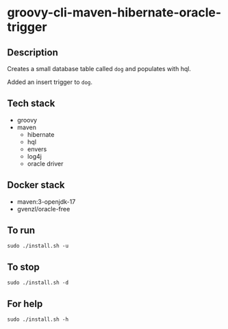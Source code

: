 # groovy-cli-maven-hibernate-oracle-trigger

## Description
Creates a small database table
called `dog` and populates with hql.

Added an insert trigger to `dog`.

## Tech stack
- groovy
- maven
  - hibernate
  - hql
  - envers
  - log4j
  - oracle driver

## Docker stack
- maven:3-openjdk-17
- gvenzl/oracle-free

## To run
`sudo ./install.sh -u`

## To stop
`sudo ./install.sh -d`

## For help
`sudo ./install.sh -h`
